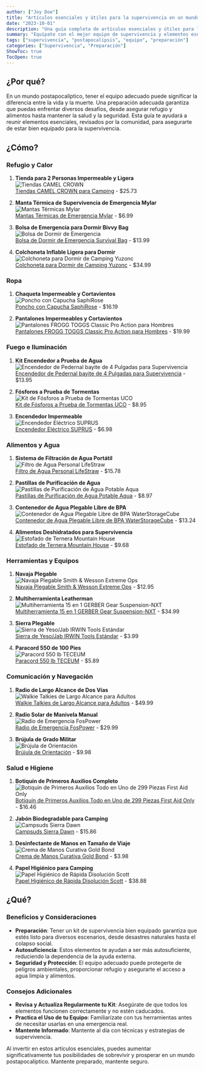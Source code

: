 ```yaml
---
author: ["Joy Doe"]
title: "Artículos esenciales y útiles para la supervivencia en un mundo postapocalíptico"
date: "2023-10-01"
description: "Una guía completa de artículos esenciales y útiles para la supervivencia en un mundo postapocalíptico, incluyendo las mejores opciones revisadas por la comunidad y dónde comprarlos para una entrega rápida."
summary: "Equípate con el mejor equipo de supervivencia y elementos esenciales para un escenario postapocalíptico. Esta guía, compilada con aportes de la comunidad, enumera los artículos mejor valorados y enlaces de compra rápida."
tags: ["supervivencia", "postapocalipsis", "equipo", "preparación"]
categories: ["Supervivencia", "Preparación"]
ShowToc: true
TocOpen: true
---
```


## ¿Por qué?

En un mundo postapocalíptico, tener el equipo adecuado puede significar la diferencia entre la vida y la muerte. Una preparación adecuada garantiza que puedas enfrentar diversos desafíos, desde asegurar refugio y alimentos hasta mantener la salud y la seguridad. Esta guía te ayudará a reunir elementos esenciales, revisados por la comunidad, para asegurarte de estar bien equipado para la supervivencia.

## ¿Cómo?

### Refugio y Calor
1. **Tienda para 2 Personas Impermeable y Ligera**  
   ![Tiendas CAMEL CROWN](https://m.media-amazon.com/images/I/5165ExIMrsL._AC_SX444_SY639_FMwebp_QL65_.jpg)  
   [Tiendas CAMEL CROWN para Camping](https://www.amazon.com/dp/B08RJ92BGM?tag=theophiledelm-20) - $25.73

2. **Manta Térmica de Supervivencia de Emergencia Mylar**  
   ![Mantas Térmicas Mylar](https://m.media-amazon.com/images/I/71Qz48ByjML._AC_SX444_SY639_FMwebp_QL65_.jpg)  
   [Mantas Térmicas de Emergencia Mylar](https://www.amazon.com/dp/B07GLCYR5S?tag=theophiledelm-20) - $6.99

3. **Bolsa de Emergencia para Dormir Bivvy Bag**  
   ![Bolsa de Dormir de Emergencia](https://m.media-amazon.com/images/I/816W9uyWJOL._AC_SX444_SY639_FMwebp_QL65_.jpg)  
   [Bolsa de Dormir de Emergencia Survival Bag](https://www.amazon.com/dp/B01HGV8R50?tag=theophiledelm-20) - $13.99

4. **Colchoneta Inflable Ligera para Dormir**  
   ![Colchoneta para Dormir de Camping Yuzonc](https://m.media-amazon.com/images/I/710FSXg104L._AC_SX444_SY639_FMwebp_QL65_.jpg)  
   [Colchoneta para Dormir de Camping Yuzonc](https://www.amazon.com/dp/B09XDNQWXP?tag=theophiledelm-20) - $34.99

### Ropa
1. **Chaqueta Impermeable y Cortavientos**  
   ![Poncho con Capucha SaphiRose](https://m.media-amazon.com/images/I/51f4sFDK50L._AC_SR525,789_FMwebp_QL65_.jpg)  
   [Poncho con Capucha SaphiRose](https://www.amazon.com/dp/B07Q3PB9D9?tag=theophiledelm-20) - $16.19

2. **Pantalones Impermeables y Cortavientos**  
   ![Pantalones FROGG TOGGS Classic Pro Action para Hombres](https://m.media-amazon.com/images/I/71alTs-ZoLL._AC_SR525,789_FMwebp_QL65_.jpg)  
   [Pantalones FROGG TOGGS Classic Pro Action para Hombres](https://www.amazon.com/dp/B00H4Y8HIC?tag=theophiledelm-20) - $19.99

### Fuego e Iluminación
1. **Kit Encendedor a Prueba de Agua**  
   ![Encendedor de Pedernal bayite de 4 Pulgadas para Supervivencia](https://m.media-amazon.com/images/I/81b4zjefE-L._AC_SX444_SY639_FMwebp_QL65_.jpg)  
   [Encendedor de Pedernal bayite de 4 Pulgadas para Supervivencia](https://www.amazon.com/dp/B00PSGOM32?tag=theophiledelm-20) - $13.95

2. **Fósforos a Prueba de Tormentas**  
   ![Kit de Fósforos a Prueba de Tormentas UCO](https://m.media-amazon.com/images/I/81BJYQpXCML._AC_SX444_SY639_FMwebp_QL65_.jpg)  
   [Kit de Fósforos a Prueba de Tormentas UCO](https://www.amazon.com/dp/B00773VVHO?tag=theophiledelm-20) - $8.95

3. **Encendedor Impermeable**  
   ![Encendedor Eléctrico SUPRUS](https://m.media-amazon.com/images/I/41zC+VIzwSL._AC_SX444_SY639_FMwebp_QL65_.jpg)  
   [Encendedor Eléctrico SUPRUS](https://www.amazon.com/dp/B098VYV9WP?tag=theophiledelm-20) - $6.98

### Alimentos y Agua
1. **Sistema de Filtración de Agua Portátil**  
   ![Filtro de Agua Personal LifeStraw](https://m.media-amazon.com/images/I/41cLCgyBbaL._AC_SX444_SY639_FMwebp_QL65_.jpg)  
   [Filtro de Agua Personal LifeStraw](https://www.amazon.com/dp/B006QF3TW4?tag=theophiledelm-20) - $15.78

2. **Pastillas de Purificación de Agua**  
   ![Pastillas de Purificación de Agua Potable Aqua](https://m.media-amazon.com/images/I/818THvOpG0L._AC_SX444_SY639_FMwebp_QL65_.jpg)  
   [Pastillas de Purificación de Agua Potable Aqua](https://www.amazon.com/dp/B0009I3T3S?tag=theophiledelm-20) - $8.97

3. **Contenedor de Agua Plegable Libre de BPA**  
   ![Contenedor de Agua Plegable Libre de BPA WaterStorageCube](https://m.media-amazon.com/images/I/618QEujIXBL._AC_SX444_SY639_FMwebp_QL65_.jpg)  
   [Contenedor de Agua Plegable Libre de BPA WaterStorageCube](https://www.amazon.com/dp/B07FVJLYZ4?tag=theophiledelm-20) - $13.24

4. **Alimentos Deshidratados para Supervivencia**  
   ![Estofado de Ternera Mountain House](https://m.media-amazon.com/images/I/81YjkAuRoJL._AC_SX444_SY639_FMwebp_QL65_.jpg)  
   [Estofado de Ternera Mountain House](https://www.amazon.com/dp/B084PD55JY?tag=theophiledelm-20) - $9.68

### Herramientas y Equipos
1. **Navaja Plegable**  
   ![Navaja Plegable Smith & Wesson Extreme Ops](https://m.media-amazon.com/images/I/81FWNXaX+vL._AC_SX444_SY639_FMwebp_QL65_.jpg)  
   [Navaja Plegable Smith & Wesson Extreme Ops](https://www.amazon.com/dp/B007HAE5GQ?tag=theophiledelm-20) - $12.95

2. **Multiherramienta Leatherman**  
   ![Multiherramienta 15 en 1 GERBER Gear Suspension-NXT](https://m.media-amazon.com/images/I/81fE8hmsvsL._AC_SX444_SY639_FMwebp_QL65_.jpg)  
   [Multiherramienta 15 en 1 GERBER Gear Suspension-NXT](https://www.amazon.com/dp/B07DD69QN3?tag=theophiledelm-20) - $34.99

3. **Sierra Plegable**  
   ![Sierra de Yeso/Jab IRWIN Tools Estándar](https://m.media-amazon.com/images/I/51FCvpUtdZL._AC_SX444_SY639_FMwebp_QL65_.jpg)  
   [Sierra de Yeso/Jab IRWIN Tools Estándar](https://www.amazon.com/dp/B000B3EGN8?tag=theophiledelm-20) - $3.99

4. **Paracord 550 de 100 Pies**  
   ![Paracord 550 lb TECEUM](https://m.media-amazon.com/images/I/71eMs+d3otL._AC_SX444_SY639_FMwebp_QL65_.jpg)  
   [Paracord 550 lb TECEUM](https://www.amazon.com/dp/B094DJRMCS?tag=theophiledelm-20) - $5.89

### Comunicación y Navegación
1. **Radio de Largo Alcance de Dos Vías**  
   ![Walkie Talkies de Largo Alcance para Adultos](https://m.media-amazon.com/images/I/71YhPSDpRyL._AC_SX444_SY639_FMwebp_QL65_.jpg)  
   [Walkie Talkies de Largo Alcance para Adultos](https://www.amazon.com/dp/B08MKT9B7X?tag=theophiledelm-20) - $49.99

2. **Radio Solar de Manivela Manual**  
   ![Radio de Emergencia FosPower](https://m.media-amazon.com/images/I/71lprXHznaL._AC_SX444_SY639_FMwebp_QL65_.jpg)  
   [Radio de Emergencia FosPower](https://www.amazon.com/dp/B07FKYHTWP?tag=theophiledelm-20) - $29.99

3. **Brújula de Grado Militar**  
   ![Brújula de Orientación](https://m.media-amazon.com/images/I/81RqOPaCk4L._AC_SX444_SY639_FMwebp_QL65_.jpg)  
   [Brújula de Orientación](https://www.amazon.com/dp/B07CK8B3R3?tag=theophiledelm-20) - $9.98

### Salud e Higiene
1. **Botiquín de Primeros Auxilios Completo**  
   ![Botiquín de Primeros Auxilios Todo en Uno de 299 Piezas First Aid Only](https://m.media-amazon.com/images/I/71oS56rcp0L._AC_SX444_SY639_FMwebp_QL65_.jpg)  
   [Botiquín de Primeros Auxilios Todo en Uno de 299 Piezas First Aid Only](https://www.amazon.com/dp/B000069EYA?tag=theophiledelm-20) - $16.46

2. **Jabón Biodegradable para Camping**  
   ![Campsuds Sierra Dawn](https://m.media-amazon.com/images/I/51EMpmdcEfL._AC_SX444_SY639_FMwebp_QL65_.jpg)  
   [Campsuds Sierra Dawn](https://www.amazon.com/dp/B09SN41G4Y?tag=theophiledelm-20) - $15.86

3. **Desinfectante de Manos en Tamaño de Viaje**  
   ![Crema de Manos Curativa Gold Bond](https://m.media-amazon.com/images/I/617MgMqO42L._AC_SX444_SY639_FMwebp_QL65_.jpg)  
   [Crema de Manos Curativa Gold Bond](https://www.amazon.com/dp/B00A8S6HM4?tag=theophiledelm-20) - $3.98

4. **Papel Higiénico para Camping**  
   ![Papel Higiénico de Rápida Disolución Scott](https://m.media-amazon.com/images/I/8129IpUACmL._AC_SX444_SY639_FMwebp_QL65_.jpg)  
   [Papel Higiénico de Rápida Disolución Scott](https://www.amazon.com/dp/B08M2LCMQF?tag=theophiledelm-20) - $38.88

## ¿Qué?

### Beneficios y Consideraciones
- **Preparación**: Tener un kit de supervivencia bien equipado garantiza que estés listo para diversos escenarios, desde desastres naturales hasta el colapso social.
- **Autosuficiencia**: Estos elementos te ayudan a ser más autosuficiente, reduciendo la dependencia de la ayuda externa.
- **Seguridad y Protección**: El equipo adecuado puede protegerte de peligros ambientales, proporcionar refugio y asegurarte el acceso a agua limpia y alimentos.

### Consejos Adicionales
- **Revisa y Actualiza Regularmente tu Kit**: Asegúrate de que todos los elementos funcionen correctamente y no estén caducados.
- **Practica el Uso de tu Equipo**: Familiarízate con tus herramientas antes de necesitar usarlas en una emergencia real.
- **Mantente Informado**: Mantente al día con técnicas y estrategias de supervivencia.

Al invertir en estos artículos esenciales, puedes aumentar significativamente tus posibilidades de sobrevivir y prosperar en un mundo postapocalíptico. Mantente preparado, mantente seguro.